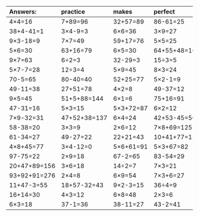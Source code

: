 | Answers: | practice | makes | perfect | ! |
| :--- | :--- | :--- | :--- | :--- |
| 4×4=16 | 7+89=96 | 32+57=89 | 86-61=25 | 7×5-22=13 | 
| 38+4-41=1 | 3×4-9=3 | 6×6=36 | 3×9=27 | 7×4=28 | 
| 9×3-18=9 | 7×7=49 | 59+17=76 | 5×5=25 | 15+32+16=63 | 
| 5×6=30 | 63+16=79 | 6×5=30 | 64+55+48=167 | 45÷9=5 | 
| 9×7=63 | 6÷2=3 | 32-29=3 | 15÷3=5 | 57+25+16=98 | 
| 5×7-7=28 | 12÷3=4 | 5×9=45 | 8×3=24 | 18+26=44 | 
| 70-5=65 | 80-40=40 | 52+25=77 | 5×2-1=9 | 8×2+87=103 | 
| 49-11=38 | 27+51=78 | 4×2=8 | 49-37=12 | 2×7+59=73 | 
| 9×5=45 | 51+5+88=144 | 6×1=6 | 75+16=91 | 5×7=35 | 
| 47-31=16 | 5×3=15 | 5×3+72=87 | 6×2=12 | 59+34=93 | 
| 7×9-32=31 | 47+52+38=137 | 6×4=24 | 42+53-45=50 | 7×5=35 | 
| 58-38=20 | 3×3=9 | 2×6=12 | 7×8+69=125 | 1×7=7 | 
| 61-34=27 | 49-27=22 | 22+21=43 | 10+41+77=128 | 72+29-55=46 | 
| 4×8+45=77 | 3×4-12=0 | 5×6+61=91 | 5×3+67=82 | 93-29=64 | 
| 97-75=22 | 2×9=18 | 67-2=65 | 83-54=29 | 93+9-66=36 | 
| 20+47+89=156 | 3×6=18 | 14÷2=7 | 7×3=21 | 11+11=22 | 
| 93+92+91=276 | 2×4=8 | 6×9=54 | 7×3+6=27 | 5×4=20 | 
| 11+47-3=55 | 18+57-32=43 | 9×2-3=15 | 36÷4=9 | 41-37=4 | 
| 16+14=30 | 4×3=12 | 6×8=48 | 2×3=6 | 7×9=63 | 
| 6×3=18 | 37-1=36 | 38-11=27 | 43-2=41 | 5×4+65=85 | 
